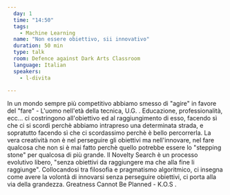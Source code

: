```yaml
---
  day: 1
  time: "14:50"
  tags:
    - Machine Learning
  name: "Non essere obiettivo, sii innovativo"
  duration: 50 min
  type: talk
  room: Defence against Dark Arts Classroom
  language: Italian
  speakers:
    - l-divita

---
```

In un mondo sempre più competitivo abbiamo smesso di "agire" in favore del "fare" - L'uomo nell'età della tecnica, U.G. . Educazione, professionalità, ecc... ci costringono all'obiettivo ed al raggiungimento di esso, facendo sì che ci si scordi perchè abbiamo intrapreso una determinata strada, e sopratutto facendo sì che ci scordassimo perchè è bello percorrerla. La vera creatività non è nel perseguire gli obiettivi ma nell'innovare, nel fare qualcosa che non si è mai fatto perchè quello potrebbe essere lo "stepping stone" per qualcosa di più grande. Il Novelty Search è un processo evolutivo libero, "senza obiettivi da raggiungere ma che alla fine li raggiunge". Collocandosi tra filosofia e pragmatismo algoritmico, ci insegna come avere la volontà di innovarsi senza perseguire obiettivi, ci porta alla via della grandezza. Greatness Cannot Be Planned - K.O.S .
  